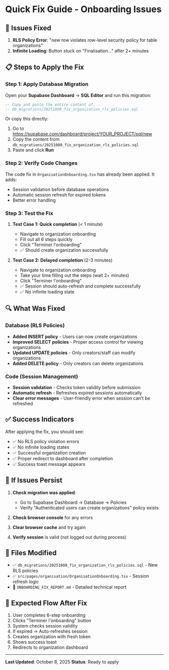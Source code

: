 # Quick Fix Guide - Onboarding Issues

## 🚨 Issues Fixed

1. **RLS Policy Error**: "new row violates row-level security policy for table organizations"
2. **Infinite Loading**: Button stuck on "Finalisation..." after 2+ minutes

## 📋 Steps to Apply the Fix

### Step 1: Apply Database Migration

Open your **Supabase Dashboard** → **SQL Editor** and run this migration:

```sql
-- Copy and paste the entire content of:
-- db_migrations/20251008_fix_organization_rls_policies.sql
```

Or copy this directly:

1. Go to https://supabase.com/dashboard/project/YOUR_PROJECT/sql/new
2. Copy the content from `db_migrations/20251008_fix_organization_rls_policies.sql`
3. Paste and click **Run**

### Step 2: Verify Code Changes

The code fix in `OrganisationOnboarding.tsx` has already been applied. It adds:
- Session validation before database operations
- Automatic session refresh for expired tokens
- Better error handling

### Step 3: Test the Fix

1. **Test Case 1: Quick completion** (< 1 minute)
   - Navigate to organization onboarding
   - Fill out all 6 steps quickly
   - Click "Terminer l'onboarding"
   - ✅ Should create organization successfully

2. **Test Case 2: Delayed completion** (2-3 minutes)
   - Navigate to organization onboarding
   - Take your time filling out the steps (wait 2+ minutes)
   - Click "Terminer l'onboarding"
   - ✅ Session should auto-refresh and complete successfully
   - ✅ No infinite loading state

## 🔍 What Was Fixed

### Database (RLS Policies)
- **Added INSERT policy** - Users can now create organizations
- **Improved SELECT policies** - Proper access control for viewing organizations
- **Updated UPDATE policies** - Only creators/staff can modify organizations
- **Added DELETE policy** - Only creators can delete organizations

### Code (Session Management)
- **Session validation** - Checks token validity before submission
- **Automatic refresh** - Refreshes expired sessions automatically
- **Clear error messages** - User-friendly error when session can't be refreshed

## ✅ Success Indicators

After applying the fix, you should see:
- ✅ No RLS policy violation errors
- ✅ No infinite loading states
- ✅ Successful organization creation
- ✅ Proper redirect to dashboard after completion
- ✅ Success toast message appears

## 🔄 If Issues Persist

1. **Check migration was applied**:
   - Go to Supabase Dashboard → Database → Policies
   - Verify "Authenticated users can create organizations" policy exists

2. **Check browser console** for any errors

3. **Clear browser cache** and try again

4. **Verify session** is valid (not logged out during process)

## 📝 Files Modified

- ✅ `db_migrations/20251008_fix_organization_rls_policies.sql` - New RLS policies
- ✅ `src/pages/organisation/OrganisationOnboarding.tsx` - Session refresh logic
- 📄 `ONBOARDING_FIX_REPORT.md` - Detailed technical report

## 🎯 Expected Flow After Fix

1. User completes 6-step onboarding
2. Clicks "Terminer l'onboarding" button
3. System checks session validity
4. If expired → Auto-refreshes session
5. Creates organization with fresh token
6. Shows success toast
7. Redirects to organization dashboard

---

**Last Updated**: October 8, 2025
**Status**: Ready to apply
